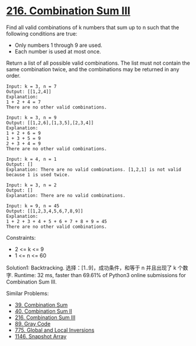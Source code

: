 # [216. Combination Sum III](https://leetcode.com/problems/combination-sum-iii/)

Find all valid combinations of k numbers that sum up to n such that the following conditions are true:

- Only numbers 1 through 9 are used.
- Each number is used at most once.

Return a list of all possible valid combinations. The list must not contain the same combination twice, and the combinations may be returned in any order.

```
Input: k = 3, n = 7
Output: [[1,2,4]]
Explanation:
1 + 2 + 4 = 7
There are no other valid combinations.

Input: k = 3, n = 9
Output: [[1,2,6],[1,3,5],[2,3,4]]
Explanation:
1 + 2 + 6 = 9
1 + 3 + 5 = 9
2 + 3 + 4 = 9
There are no other valid combinations.

Input: k = 4, n = 1
Output: []
Explanation: There are no valid combinations. [1,2,1] is not valid because 1 is used twice.

Input: k = 3, n = 2
Output: []
Explanation: There are no valid combinations.

Input: k = 9, n = 45
Output: [[1,2,3,4,5,6,7,8,9]]
Explanation:
1 + 2 + 3 + 4 + 5 + 6 + 7 + 8 + 9 = 45
​​​​​​​There are no other valid combinations.
```

Constraints:

- 2 <= k <= 9
- 1 <= n <= 60

Solution1: Backtracking. 选择：[1..9]，成功条件，和等于 n 并且出现了 k 个数字. Runtime: 32 ms, faster than 69.61% of Python3 online submissions for Combination Sum III.

Similar Problems:

- [39. Combination Sum](https://leetcode.com/problems/combination-sum/)
- [40. Combination Sum II](https://leetcode.com/problems/combination-sum-ii/)
- [216. Combination Sum III](https://leetcode.com/problems/combination-sum-iii/)
- [89. Gray Code](https://leetcode.com/problems/gray-code/)
- [775. Global and Local Inversions](https://leetcode.com/problems/global-and-local-inversions/)
- [1146. Snapshot Array](https://leetcode.com/problems/snapshot-array/)
